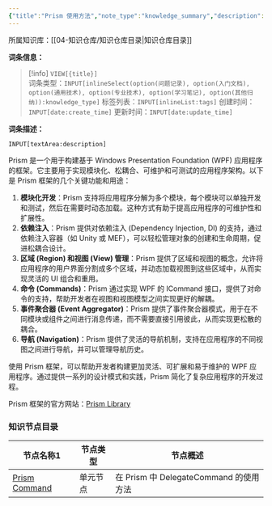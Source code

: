```yaml
---
{"title":"Prism 使用方法","note_type":"knowledge_summary","description":"利用 Prism 在 WPF 开发过程中实现 MVVM 的方法","tags":["开源组件","Prism","WPF"],"create_time":"2024-07-19","update_time":"2025-02-19","dg-home":false,"dg-publish":true,"aliase":[],"knowledge_type":"通用技术","root":"知识仓库目录","permalink":"/04-知识仓库/归纳目录/03-通用技术/Prism 使用方法/","dgPassFrontmatter":true,"noteIcon":"","created":"2024-07-19","updated":"2025-02-19"}
---
```



所属知识库：[[04-知识仓库/知识仓库目录\|知识仓库目录]]

**词条信息：**

> [!info] `VIEW[{title}]`  
> 词条类型：`INPUT[inlineSelect(option(问题记录), option(入门文档), option(通用技术), option(专业技术), option(学习笔记), option(其他归纳)):knowledge_type]` 标签列表：`INPUT[inlineList:tags]` 创建时间：`INPUT[date:create_time]` 更新时间：`INPUT[date:update_time]`

**词条描述：**

`INPUT[textArea:description]`

Prism 是一个用于构建基于 Windows Presentation Foundation (WPF) 应用程序的框架。它主要用于实现模块化、松耦合、可维护和可测试的应用程序架构。以下是 Prism 框架的几个关键功能和用途：

1. **模块化开发**：Prism 支持将应用程序分解为多个模块，每个模块可以单独开发和测试，然后在需要时动态加载。这种方式有助于提高应用程序的可维护性和扩展性。
2. **依赖注入**：Prism 提供对依赖注入 (Dependency Injection, DI) 的支持，通过依赖注入容器（如 Unity 或 MEF），可以轻松管理对象的创建和生命周期，促进松耦合设计。
3. **区域 (Region) 和视图 (View) 管理**：Prism 提供了区域和视图的概念，允许将应用程序的用户界面分割成多个区域，并动态加载视图到这些区域中，从而实现灵活的 UI 组合和重用。
4. **命令 (Commands)**：Prism 通过实现 WPF 的 ICommand 接口，提供了对命令的支持，帮助开发者在视图和视图模型之间实现更好的解耦。
5. **事件聚合器 (Event Aggregator)**：Prism 提供了事件聚合器模式，用于在不同模块或组件之间进行消息传递，而不需要直接引用彼此，从而实现更松散的耦合。
6. **导航 (Navigation)**：Prism 提供了灵活的导航机制，支持在应用程序的不同视图之间进行导航，并可以管理导航历史。

使用 Prism 框架，可以帮助开发者构建更加灵活、可扩展和易于维护的 WPF 应用程序。通过提供一系列的设计模式和实践，Prism 简化了复杂应用程序的开发过程。

Prism 框架的官方网站：[Prism Library](https://prismlibrary.com/)

### 知识节点目录

<div><table class="dataview table-view-table"><thead class="table-view-thead"><tr class="table-view-tr-header"><th class="table-view-th"><span data-tag-name="p" class="el-p">节点名称</span><span class="dataview small-text">1</span></th><th class="table-view-th"><span data-tag-name="p" class="el-p">节点类型</span></th><th class="table-view-th"><span data-tag-name="p" class="el-p">节点概述</span></th></tr></thead><tbody class="table-view-tbody"><tr><td><span data-tag-name="p" class="el-p"><a data-tooltip-position="top" aria-label="04-知识仓库/知识单元/03-通用技术/Prism 使用方法/Prism Command.md" data-href="04-知识仓库/知识单元/03-通用技术/Prism 使用方法/Prism Command.md" href="04-知识仓库/知识单元/03-通用技术/Prism 使用方法/Prism Command.md" class="internal-link" target="_blank" rel="noopener nofollow">Prism Command</a></span></td><td><span data-tag-name="p" class="el-p">单元节点</span></td><td><span data-tag-name="p" class="el-p">在 Prism 中 DelegateCommand 的使用方法</span></td></tr></tbody></table></div>
